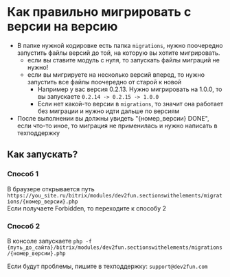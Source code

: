 # Как правильно мигрировать с версии на версию

* В папке нужной кодировке есть папка `migrations`, нужно поочередно запустить файлы версий до той, на которую вы хотите мигрировать.
    * если вы ставите модуль с нуля, то запускать файлы миграций не нужно!
    * если вы мигрируете на несколько версий вперед, то нужно запустить все файлы поочередно от старой к новой
        * Например у вас версия 0.2.13. Нужно мигрировать на 1.0.0, то вы запускаете `0.2.14 -> 0.2.15 -> 1.0.0` 
        * Если нет какой-то версии в `migrations`, то значит она работает без миграции и нужно идти дальше по версиям
* После выполнении вы должны увидеть "{номер_версии} DONE", если что-то иное, то миграция не применилась и нужно написать в техподдержку

## Как запускать?

### Способ 1

В браузере открывается путь `https://you_site.ru/bitrix/modules/dev2fun.sectionswithelements/migrations/{номер_версии}.php` \
Если получаете Forbidden, то переходите к способу 2

### Способ 2

В консоле запускаете `php -f {путь_до_сайта}/bitrix/modules/dev2fun.sectionswithelements/migrations/{номер_версии}.php`

Если будут проблемы, пишите в техподдержку: `support@dev2fun.com`

